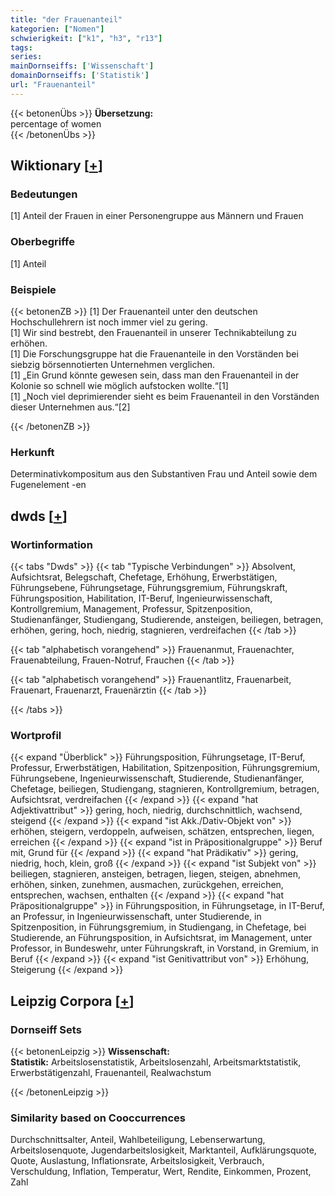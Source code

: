 ```yaml
---
title: "der Frauenanteil"
kategorien: ["Nomen"]
schwierigkeit: ["k1", "h3", "r13"]
tags:
series:
mainDornseiffs: ['Wissenschaft']
domainDornseiffs: ['Statistik']
url: "Frauenanteil"
---
```


{{< betonenÜbs >}}
**Übersetzung:**  
percentage of women  
{{< /betonenÜbs >}}

## Wiktionary [[+](https://de.wiktionary.org/wiki/Frauenanteil)]

### Bedeutungen
[1] Anteil der Frauen in einer Personengruppe aus Männern und Frauen  

### Oberbegriffe
[1] Anteil  

### Beispiele
{{< betonenZB >}}
[1] Der Frauenanteil unter den deutschen Hochschullehrern ist noch immer viel zu gering.  
[1] Wir sind bestrebt, den Frauenanteil in unserer Technikabteilung zu erhöhen.  
[1] Die Forschungsgruppe hat die Frauenanteile in den Vorständen bei siebzig börsennotierten Unternehmen verglichen.  
[1] „Ein Grund könnte gewesen sein, dass man den Frauenanteil in der Kolonie so schnell wie möglich aufstocken wollte.“[1]  
[1] „Noch viel deprimierender sieht es beim Frauenanteil in den Vorständen dieser Unternehmen aus.“[2]  

{{< /betonenZB >}}
### Herkunft
Determinativkompositum aus den Substantiven Frau und Anteil sowie dem Fugenelement -en  



## dwds [[+](https://www.dwds.de/wb/Frauenanteil)]

### Wortinformation
{{< tabs "Dwds" >}}
{{< tab "Typische Verbindungen" >}}
Absolvent, Aufsichtsrat, Belegschaft, Chefetage, Erhöhung, Erwerbstätigen, Führungsebene, Führungsetage, Führungsgremium, Führungskraft, Führungsposition, Habilitation, IT-Beruf, Ingenieurwissenschaft, Kontrollgremium, Management, Professur, Spitzenposition, Studienanfänger, Studiengang, Studierende, ansteigen, beiliegen, betragen, erhöhen, gering, hoch, niedrig, stagnieren, verdreifachen
{{< /tab >}}

{{< tab "alphabetisch vorangehend" >}}
Frauenanmut, Frauenachter, Frauenabteilung, Frauen-Notruf, Frauchen
{{< /tab >}}

{{< tab "alphabetisch vorangehend" >}}
Frauenantlitz, Frauenarbeit, Frauenart, Frauenarzt, Frauenärztin
{{< /tab >}}

{{< /tabs >}}

### Wortprofil
{{< expand "Überblick" >}} Führungsposition, Führungsetage, IT-Beruf, Professur, Erwerbstätigen, Habilitation, Spitzenposition, Führungsgremium, Führungsebene, Ingenieurwissenschaft, Studierende, Studienanfänger, Chefetage, beiliegen, Studiengang, stagnieren, Kontrollgremium, betragen, Aufsichtsrat, verdreifachen {{< /expand >}}
{{< expand "hat Adjektivattribut" >}} gering, hoch, niedrig, durchschnittlich, wachsend, steigend {{< /expand >}}
{{< expand "ist Akk./Dativ-Objekt von" >}} erhöhen, steigern, verdoppeln, aufweisen, schätzen, entsprechen, liegen, erreichen {{< /expand >}}
{{< expand "ist in Präpositionalgruppe" >}} Beruf mit, Grund für {{< /expand >}}
{{< expand "hat Prädikativ" >}} gering, niedrig, hoch, klein, groß {{< /expand >}}
{{< expand "ist Subjekt von" >}} beiliegen, stagnieren, ansteigen, betragen, liegen, steigen, abnehmen, erhöhen, sinken, zunehmen, ausmachen, zurückgehen, erreichen, entsprechen, wachsen, enthalten {{< /expand >}}
{{< expand "hat Präpositionalgruppe" >}} in Führungsposition, in Führungsetage, in IT-Beruf, an Professur, in Ingenieurwissenschaft, unter Studierende, in Spitzenposition, in Führungsgremium, in Studiengang, in Chefetage, bei Studierende, an Führungsposition, in Aufsichtsrat, im Management, unter Professor, in Bundeswehr, unter Führungskraft, in Vorstand, in Gremium, in Beruf {{< /expand >}}
{{< expand "ist Genitivattribut von" >}} Erhöhung, Steigerung {{< /expand >}}

## Leipzig Corpora [[+](https://corpora.uni-leipzig.de/en/res?word=Frauenanteil&corpusId=deu_newscrawl-public_2018)]

### Dornseiff Sets
{{< betonenLeipzig >}}
**Wissenschaft:**  
**Statistik:** Arbeitslosenstatistik, Arbeitslosenzahl, Arbeitsmarktstatistik, Erwerbstätigenzahl, Frauenanteil, Realwachstum  

{{< /betonenLeipzig >}}

### Similarity based on Cooccurrences
Durchschnittsalter, Anteil, Wahlbeteiligung, Lebenserwartung, Arbeitslosenquote, Jugendarbeitslosigkeit, Marktanteil, Aufklärungsquote, Quote, Auslastung, Inflationsrate, Arbeitslosigkeit, Verbrauch, Verschuldung, Inflation, Temperatur, Wert, Rendite, Einkommen, Prozent, Zahl

